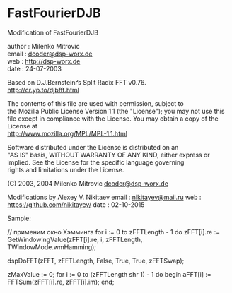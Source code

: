 # FastFourierDJB
Modification of FastFourierDJB
                                                               
 author    : Milenko Mitrovic                                    
 email     : dcoder@dsp-worx.de                                  
 web       : http://dsp-worx.de                                  
 date      : 24-07-2003                                          
                                                                 
 Based on D.J.Bernsteinґs Split Radix FFT v0.76.                 
 http://cr.yp.to/djbfft.html                                     
                                                                 
 The contents of this file are used with permission, subject to  
 the Mozilla Public License Version 1.1 (the "License"); you may 
 not use this file except in compliance with the License. You may
 obtain a copy of the License at                                 
 http://www.mozilla.org/MPL/MPL-1.1.html                         
                                                                 
 Software distributed under the License is distributed on an     
 "AS IS" basis, WITHOUT WARRANTY OF ANY KIND, either express or  
 implied. See the License for the specific language governing    
 rights and limitations under the License.                       
                                                                 
 (C) 2003, 2004 Milenko Mitrovic <dcoder@dsp-worx.de>
 
 Modifications by Alexey V. Nikitaev
 email     : nikitayev@mail.ru
 web       : https://github.com/nikitayev/
 date      : 02-10-2015

 Sample:
 
// применим окно Хэмминга
for i := 0 to zFFTLength - 1 do
  zFFT[i].re := GetWindowingValue(zFFT[i].re, i, zFFTLength, TWindowMode.wmHamming);
  
dspDoFFT(zFFT, zFFTLength, False, True, True, zFFTSwap);

zMaxValue := 0;
for i := 0 to (zFFTLength shr 1) - 1 do
begin
  aFFT[i] := FFTSum(zFFT[i].re, zFFT[i].im);
end;
